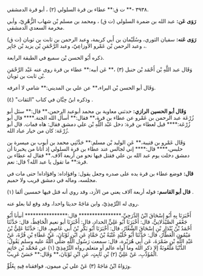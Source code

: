 ٣٩٣٨ -** ت ق:** عطاء بن قرة السلولي (٢) ، أبو قرة الدمشقي.

**رَوَى عَن:** عبد الله بن ضمرة السلولي (ت ق) ، ومحمد بن مسلم بْن شهاب الزُّهْرِيّ، وأبي مخرمة السعدي الدمشقي.

**رَوَى عَنه:** سفيان الثوري، وسُلَيْمان بن أَبي كريمة، وعبد الرحمن بن ثابت بن ثوبان (ت ق) ، وعبد الرحمن بْن عَمْرو الأَوزاعِيّ، وعبد الرَّحْمَنِ بْن يزيد بْن جَابِر.

ذكره أَبُو الحسن بْن سميع في الطبقة الرابعة.

وَقَال عبد اللَّهِ بْن أَحْمَد بْن حنبل (٣) ،** عَن أبيه:** عطاء بن قرة روى عنه عَبْد الرَّحْمَنِ بْن ثابت بن ثوبان.

وَقَال أبو الحسن بْن البراء،** عن علي بن المديني:** شامي لا أعرفه.

وذكره ابنُ حِبَّان في كتاب "الثقات" (٤) .

**وَقَال أبو الحسين الرازي:** حدثني معاوية بن محمد أبوعبد الرحمن،** قال:** سئل أبو زُرْعَة عبد الرحمن بن عَمْرو عن عطاء بن قرة،** فقال:** أسأل الله الجنة.**** قال أبو زُرْعَة:**** قيل لعطاء بن قرة: دخل عَبْد اللَّهِ بْن علي دمشق فقال: هاه فمات. قال أبو زُرْعَة: كان من خيار عباد الله.

وَقَال عَمْرو بن قتيبة،** عَنِ الوليد بْن مسلم:** حَدَّثَنِي محمد بن أيوب بن ميسرة بن حلبس،**** قال:**** إني لجالس عند عطاء بن قرة السلولي إذ أتانا من يخبرنا أن دمشق دخلت يوم عبد الله بن علي فقتل فيها نحو من أربعة آلاف.** فقال له عطاء بن قرة:** ما تقول يا عبد الله؟ قال: نعم.

**قال:** فوضع عطاء بن قرة يده على صدره وجعل يقول: وافؤاداه: وافؤاداه! حتى مات في مجلسه، وماله في دمشق قريب ولا حميم.

**قال أبو القاسم:** قوله أربعة آلاف يعني من الأزد، وقد روي أنه قتل فيها خمسين ألفا (١) .

روى له التِّرْمِذِيّ، وابن مَاجَهْ حديثا واحدا، وقد وقع لنا بعلو عنه.

أَخْبَرَنَا بِهِ أَبُو إِسْحَاقَ ابْنُ الدَّرَجِيِّ،**************** قال:**************** أنبأنا أَبُو جَعْفَرٍ الصَّيْدَلانِيُّ، قال: أَخْبَرَنَا أَبُو عَلِيٍّ الحداد، قال: أَخْبَرَنَا أبو نعيم الْحَافِظُ، قال: حَدَّثَنَا أَحْمَدُ بْنُ بُنْدَارِ بْنِ إِسْحَاقَ الشَّعَّارُ، قال: أَخْبَرَنَا أَبُو بَكْرِ بْنُ أَبي عَاصِمٍ، قال: حَدَّثَنَا عَلِيُّ بْنُ مَيْمُونٍ الْعَطَّارُ، قال: حَدَّثَنَا أَبُو خُلَيْدٍ عُتْبَةُ بْنُ حَمَّادٍ عَنِ ابْنِ ثَوْبَانَ، عَنْ عَطَاءِ بْنِ قُرَّةَ، عَنْ عَبْدِ اللَّهِ بْنِ ضَمْرَةَ، عَن أَبِي هُرَيْرة، قال: سمعت رَسُول اللَّهِ صَلَّى اللَّهُ عليه وسلم يَقُولُ: الدُّنْيَا مَلْعُونَةٌ إلا ذكر الله وما آواه عالم أو متعلم.رواه التِّرْمِذِيّ (١) عن مُحَمَّد بْن حَاتِمٍ الْمُؤَدِّبِ، عَنْ عَلِيِّ (٢) بْنِ ثَابِتٍ، عَنِ ابْنِ ثَوْبَانَ،** وَقَال:** حَسَنٌ غَرِيبٌ.

ورَوَاهُ ابْنُ مَاجَهْ (٣) عَنْ علي بْن ميمون، فوافقناه فِيهِ بِعُلُوٍّ.